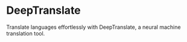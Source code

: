 # DeepTranslate
Translate languages effortlessly with DeepTranslate, a neural machine translation tool.
